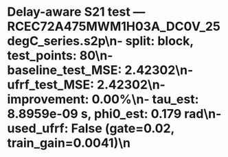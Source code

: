 # Delay-aware S21 test — RCEC72A475MWM1H03A_DC0V_25degC_series.s2p\n- split: block, test_points: 80\n- baseline_test_MSE: 2.42302\n- ufrf_test_MSE: 2.42302\n- improvement: 0.00%\n- tau_est: 8.8959e-09 s, phi0_est: 0.179 rad\n- used_ufrf: False (gate=0.02, train_gain=0.0041)\n